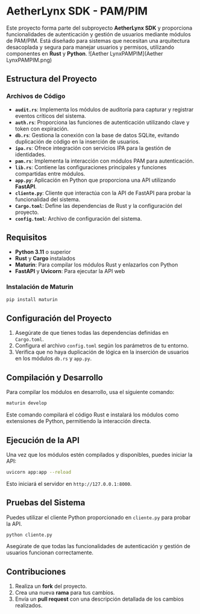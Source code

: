 
# AetherLynx SDK - PAM/PIM

Este proyecto forma parte del subproyecto **AetherLynx SDK** y proporciona funcionalidades de autenticación y gestión de usuarios mediante módulos de PAM/PIM. Está diseñado para sistemas que necesitan una arquitectura desacoplada y segura para manejar usuarios y permisos, utilizando componentes en **Rust** y **Python**.
![Aether LynxPAMPIM](Aether LynxPAMPIM.png)

## Estructura del Proyecto

### Archivos de Código

- **`audit.rs`**: Implementa los módulos de auditoría para capturar y registrar eventos críticos del sistema.
- **`auth.rs`**: Proporciona las funciones de autenticación utilizando clave y token con expiración.
- **`db.rs`**: Gestiona la conexión con la base de datos SQLite, evitando duplicación de código en la inserción de usuarios.
- **`ipa.rs`**: Ofrece integración con servicios IPA para la gestión de identidades.
- **`pam.rs`**: Implementa la interacción con módulos PAM para autenticación.
- **`lib.rs`**: Contiene las configuraciones principales y funciones compartidas entre módulos.
- **`app.py`**: Aplicación en Python que proporciona una API utilizando **FastAPI**.
- **`cliente.py`**: Cliente que interactúa con la API de FastAPI para probar la funcionalidad del sistema.
- **`Cargo.toml`**: Define las dependencias de Rust y la configuración del proyecto.
- **`config.toml`**: Archivo de configuración del sistema.

## Requisitos

- **Python 3.11** o superior
- **Rust** y **Cargo** instalados
- **Maturin**: Para compilar los módulos Rust y enlazarlos con Python
- **FastAPI** y **Uvicorn**: Para ejecutar la API web

### Instalación de Maturin
```bash
pip install maturin
```

## Configuración del Proyecto

1. Asegúrate de que tienes todas las dependencias definidas en `Cargo.toml`.
2. Configura el archivo `config.toml` según los parámetros de tu entorno.
3. Verifica que no haya duplicación de lógica en la inserción de usuarios en los módulos `db.rs` y `app.py`.

## Compilación y Desarrollo

Para compilar los módulos en desarrollo, usa el siguiente comando:

```bash
maturin develop
```

Este comando compilará el código Rust e instalará los módulos como extensiones de Python, permitiendo la interacción directa.

## Ejecución de la API

Una vez que los módulos estén compilados y disponibles, puedes iniciar la API:

```bash
uvicorn app:app --reload
```

Esto iniciará el servidor en `http://127.0.0.1:8000`.

## Pruebas del Sistema

Puedes utilizar el cliente Python proporcionado en `cliente.py` para probar la API.

```bash
python cliente.py
```

Asegúrate de que todas las funcionalidades de autenticación y gestión de usuarios funcionan correctamente.

## Contribuciones

1. Realiza un **fork** del proyecto.
2. Crea una nueva **rama** para tus cambios.
3. Envía un **pull request** con una descripción detallada de los cambios realizados.
